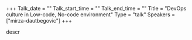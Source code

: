 +++
Talk_date = ""
Talk_start_time = ""
Talk_end_time = ""
Title = "DevOps culture in Low-code, No-code environment"
Type = "talk"
Speakers = ["mirza-dautbegovic"]
+++

descr
